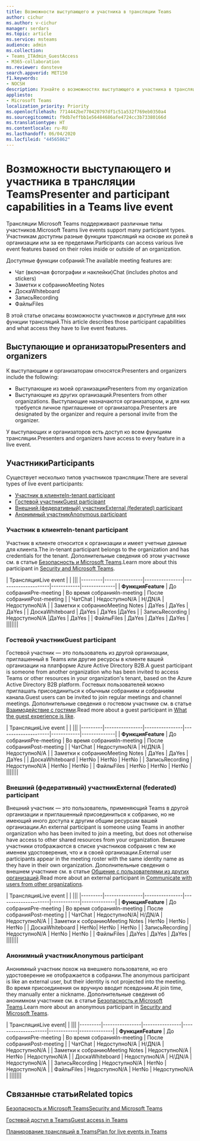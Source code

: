 ```yaml
---
title: Возможности выступающего и участника в трансляции Teams
author: cichur
ms.author: v-cichur
manager: serdars
ms.topic: article
ms.service: msteams
audience: admin
ms.collection:
- Teams_ITAdmin_GuestAccess
- M365-collaboration
ms.reviewer: dansteve
search.appverid: MET150
f1.keywords:
- NOCSH
description: Узнайте о возможностях выступающего и участника в трансляции Teams.
appliesto:
- Microsoft Teams
localization_priority: Priority
ms.openlocfilehash: 7714442be770420797df1c51a532f769eb0350a4
ms.sourcegitcommit: f9db7effbb1e56484686afe4724cc3b73380166d
ms.translationtype: HT
ms.contentlocale: ru-RU
ms.lasthandoff: 06/04/2020
ms.locfileid: "44565862"
---
```

<a name="presenter-and-participant-capabilities-in-a-teams-live-event"></a><span data-ttu-id="0402c-103">Возможности выступающего и участника в трансляции Teams</span><span class="sxs-lookup"><span data-stu-id="0402c-103">Presenter and participant capabilities in a Teams live event</span></span>
======================================================

<span data-ttu-id="0402c-104">Трансляции Microsoft Teams поддерживают различные типы участников.</span><span class="sxs-lookup"><span data-stu-id="0402c-104">Microsoft Teams live events support many participant types.</span></span> <span data-ttu-id="0402c-105">Участникам доступны разные функции трансляций на основе их ролей в организации или за ее пределами.</span><span class="sxs-lookup"><span data-stu-id="0402c-105">Participants can access various live event features based on their roles inside or outside of an organization.</span></span>

<span data-ttu-id="0402c-106">Доступные функции собраний:</span><span class="sxs-lookup"><span data-stu-id="0402c-106">The available meeting features are:</span></span>

- <span data-ttu-id="0402c-107">Чат (включая фотографии и наклейки)</span><span class="sxs-lookup"><span data-stu-id="0402c-107">Chat (includes photos and stickers)</span></span>
- <span data-ttu-id="0402c-108">Заметки к собранию</span><span class="sxs-lookup"><span data-stu-id="0402c-108">Meeting Notes</span></span>
- <span data-ttu-id="0402c-109">Доска</span><span class="sxs-lookup"><span data-stu-id="0402c-109">Whiteboard</span></span>
- <span data-ttu-id="0402c-110">Запись</span><span class="sxs-lookup"><span data-stu-id="0402c-110">Recording</span></span>
- <span data-ttu-id="0402c-111">Файлы</span><span class="sxs-lookup"><span data-stu-id="0402c-111">Files</span></span>

<span data-ttu-id="0402c-112">В этой статье описаны возможности участников и доступные для них функции трансляций.</span><span class="sxs-lookup"><span data-stu-id="0402c-112">This article describes those participant capabilities and what access they have to live event features.</span></span>

## <a name="presenters-and-organizers"></a><span data-ttu-id="0402c-113">Выступающие и организаторы</span><span class="sxs-lookup"><span data-stu-id="0402c-113">Presenters and organizers</span></span>

<span data-ttu-id="0402c-114">К выступающим и организаторам относятся:</span><span class="sxs-lookup"><span data-stu-id="0402c-114">Presenters and organizers include the following:</span></span>

- <span data-ttu-id="0402c-115">Выступающие из моей организации</span><span class="sxs-lookup"><span data-stu-id="0402c-115">Presenters from my organization</span></span>
- <span data-ttu-id="0402c-116">Выступающие из других организаций.</span><span class="sxs-lookup"><span data-stu-id="0402c-116">Presenters from other organizations.</span></span> <span data-ttu-id="0402c-117">Выступающие назначаются организатором, и для них требуется личное приглашение от организатора.</span><span class="sxs-lookup"><span data-stu-id="0402c-117">Presenters are designated by the organizer and require a personal invite from the organizer.</span></span>

<span data-ttu-id="0402c-118">У выступающих и организаторов есть доступ ко всем функциям трансляции.</span><span class="sxs-lookup"><span data-stu-id="0402c-118">Presenters and organizers have access to every feature in a live event.</span></span>

## <a name="participants"></a><span data-ttu-id="0402c-119">Участники</span><span class="sxs-lookup"><span data-stu-id="0402c-119">Participants</span></span>

<span data-ttu-id="0402c-120">Существует несколько типов участников трансляции:</span><span class="sxs-lookup"><span data-stu-id="0402c-120">There are several types of live event participants:</span></span>

- [<span data-ttu-id="0402c-121">Участник в клиенте</span><span class="sxs-lookup"><span data-stu-id="0402c-121">In-tenant participant</span></span>](#in-tenant-participant)
- [<span data-ttu-id="0402c-122">Гостевой участник</span><span class="sxs-lookup"><span data-stu-id="0402c-122">Guest participant</span></span>](#guest-participant)
- [<span data-ttu-id="0402c-123">Внешний (федеративный) участник</span><span class="sxs-lookup"><span data-stu-id="0402c-123">External (federated) participant</span></span>](#external-federated-participant)
- [<span data-ttu-id="0402c-124">Анонимный участник</span><span class="sxs-lookup"><span data-stu-id="0402c-124">Anonymous participant</span></span>](#anonymous-participant)

### <a name="in-tenant-participant"></a><span data-ttu-id="0402c-125">Участник в клиенте</span><span class="sxs-lookup"><span data-stu-id="0402c-125">In-tenant participant</span></span>

<span data-ttu-id="0402c-126">Участник в клиенте относится к организации и имеет учетные данные для клиента.</span><span class="sxs-lookup"><span data-stu-id="0402c-126">The in-tenant participant belongs to the organization and has credentials for the tenant.</span></span> <span data-ttu-id="0402c-127">Дополнительные сведения об этом участнике см. в статье [Безопасность и Microsoft Teams](teams-security-guide.md#participant-types).</span><span class="sxs-lookup"><span data-stu-id="0402c-127">Learn more about this participant in [Security and Microsoft Teams](teams-security-guide.md#participant-types).</span></span>

| <span data-ttu-id="0402c-128">Трансляция</span><span class="sxs-lookup"><span data-stu-id="0402c-128">Live event</span></span> |  | |||
|---------|----------------|----------------|---------------------|------------|--------------|
|  <span data-ttu-id="0402c-129">**Функция**</span><span class="sxs-lookup"><span data-stu-id="0402c-129">**Feature**</span></span>       | <span data-ttu-id="0402c-130">До собрания</span><span class="sxs-lookup"><span data-stu-id="0402c-130">Pre-meeting</span></span> | <span data-ttu-id="0402c-131">Во время собрания</span><span class="sxs-lookup"><span data-stu-id="0402c-131">In-meeting</span></span> | <span data-ttu-id="0402c-132">После собрания</span><span class="sxs-lookup"><span data-stu-id="0402c-132">Post-meeting</span></span> |
| <span data-ttu-id="0402c-133">Чат</span><span class="sxs-lookup"><span data-stu-id="0402c-133">Chat</span></span> | <span data-ttu-id="0402c-134">Недоступно</span><span class="sxs-lookup"><span data-stu-id="0402c-134">N/A</span></span> | <span data-ttu-id="0402c-135">Н/Д</span><span class="sxs-lookup"><span data-stu-id="0402c-135">N/A</span></span> | <span data-ttu-id="0402c-136">Недоступно</span><span class="sxs-lookup"><span data-stu-id="0402c-136">N/A</span></span> |
| <span data-ttu-id="0402c-137">Заметки к собранию</span><span class="sxs-lookup"><span data-stu-id="0402c-137">Meeting Notes</span></span> | <span data-ttu-id="0402c-138">Да</span><span class="sxs-lookup"><span data-stu-id="0402c-138">Yes</span></span> | <span data-ttu-id="0402c-139">Да</span><span class="sxs-lookup"><span data-stu-id="0402c-139">Yes</span></span> |<span data-ttu-id="0402c-140">Да</span><span class="sxs-lookup"><span data-stu-id="0402c-140">Yes</span></span> |
| <span data-ttu-id="0402c-141">Доска</span><span class="sxs-lookup"><span data-stu-id="0402c-141">Whiteboard</span></span> | <span data-ttu-id="0402c-142">Да</span><span class="sxs-lookup"><span data-stu-id="0402c-142">Yes</span></span> | <span data-ttu-id="0402c-143">Да</span><span class="sxs-lookup"><span data-stu-id="0402c-143">Yes</span></span> |<span data-ttu-id="0402c-144">Да</span><span class="sxs-lookup"><span data-stu-id="0402c-144">Yes</span></span> |
| <span data-ttu-id="0402c-145">Запись</span><span class="sxs-lookup"><span data-stu-id="0402c-145">Recording</span></span> | <span data-ttu-id="0402c-146">Недоступно</span><span class="sxs-lookup"><span data-stu-id="0402c-146">N/A</span></span> |<span data-ttu-id="0402c-147">Да</span><span class="sxs-lookup"><span data-stu-id="0402c-147">Yes</span></span> | <span data-ttu-id="0402c-148">Да</span><span class="sxs-lookup"><span data-stu-id="0402c-148">Yes</span></span> |
| <span data-ttu-id="0402c-149">Файлы</span><span class="sxs-lookup"><span data-stu-id="0402c-149">Files</span></span> | <span data-ttu-id="0402c-150">Да</span><span class="sxs-lookup"><span data-stu-id="0402c-150">Yes</span></span> | <span data-ttu-id="0402c-151">Да</span><span class="sxs-lookup"><span data-stu-id="0402c-151">Yes</span></span> | <span data-ttu-id="0402c-152">Да</span><span class="sxs-lookup"><span data-stu-id="0402c-152">Yes</span></span> |
|||||||


### <a name="guest-participant"></a><span data-ttu-id="0402c-153">Гостевой участник</span><span class="sxs-lookup"><span data-stu-id="0402c-153">Guest participant</span></span>

<span data-ttu-id="0402c-154">Гостевой участник — это пользователь из другой организации, приглашенный в Teams или другие ресурсы в клиенте вашей организации на платформе Azure Active Directory B2B.</span><span class="sxs-lookup"><span data-stu-id="0402c-154">A guest participant is someone from another organization who has been invited to access Teams or other resources in your organization's tenant, based on the Azure Active Directory B2B platform.</span></span> <span data-ttu-id="0402c-155">Гостевых пользователей можно приглашать присоединиться к обычным собраниям и собраниям канала.</span><span class="sxs-lookup"><span data-stu-id="0402c-155">Guest users can be invited to join regular meetings and channel meetings.</span></span> <span data-ttu-id="0402c-156">Дополнительные сведения о гостевом участнике см. в статье [Взаимодействие с гостями](guest-experience.md#comparison-of-team-member-and-guest-capabilities).</span><span class="sxs-lookup"><span data-stu-id="0402c-156">Read more about a guest participant in [What the guest experience is like](guest-experience.md#comparison-of-team-member-and-guest-capabilities).</span></span>

| <span data-ttu-id="0402c-157">Трансляция</span><span class="sxs-lookup"><span data-stu-id="0402c-157">Live event</span></span>  | | |||
|---------|----------------|----------------|---------------------|------------|--------------|
| <span data-ttu-id="0402c-158">**Функция**</span><span class="sxs-lookup"><span data-stu-id="0402c-158">**Feature**</span></span>        | <span data-ttu-id="0402c-159">До собрания</span><span class="sxs-lookup"><span data-stu-id="0402c-159">Pre-meeting</span></span> | <span data-ttu-id="0402c-160">Во время собрания</span><span class="sxs-lookup"><span data-stu-id="0402c-160">In-meeting</span></span> | <span data-ttu-id="0402c-161">После собрания</span><span class="sxs-lookup"><span data-stu-id="0402c-161">Post-meeting</span></span> |
| <span data-ttu-id="0402c-162">Чат</span><span class="sxs-lookup"><span data-stu-id="0402c-162">Chat</span></span> | <span data-ttu-id="0402c-163">Недоступно</span><span class="sxs-lookup"><span data-stu-id="0402c-163">N/A</span></span> | <span data-ttu-id="0402c-164">Н/Д</span><span class="sxs-lookup"><span data-stu-id="0402c-164">N/A</span></span> | <span data-ttu-id="0402c-165">Недоступно</span><span class="sxs-lookup"><span data-stu-id="0402c-165">N/A</span></span> |
| <span data-ttu-id="0402c-166">Заметки к собранию</span><span class="sxs-lookup"><span data-stu-id="0402c-166">Meeting Notes</span></span> | <span data-ttu-id="0402c-167">Да</span><span class="sxs-lookup"><span data-stu-id="0402c-167">Yes</span></span> | <span data-ttu-id="0402c-168">Да</span><span class="sxs-lookup"><span data-stu-id="0402c-168">Yes</span></span> | <span data-ttu-id="0402c-169">Да</span><span class="sxs-lookup"><span data-stu-id="0402c-169">Yes</span></span> |
| <span data-ttu-id="0402c-170">Доска</span><span class="sxs-lookup"><span data-stu-id="0402c-170">Whiteboard</span></span> | <span data-ttu-id="0402c-171">Нет</span><span class="sxs-lookup"><span data-stu-id="0402c-171">No</span></span> | <span data-ttu-id="0402c-172">Нет</span><span class="sxs-lookup"><span data-stu-id="0402c-172">No</span></span> | <span data-ttu-id="0402c-173">Нет</span><span class="sxs-lookup"><span data-stu-id="0402c-173">No</span></span> |
| <span data-ttu-id="0402c-174">Запись</span><span class="sxs-lookup"><span data-stu-id="0402c-174">Recording</span></span> | <span data-ttu-id="0402c-175">Недоступно</span><span class="sxs-lookup"><span data-stu-id="0402c-175">N/A</span></span> | <span data-ttu-id="0402c-176">Нет</span><span class="sxs-lookup"><span data-stu-id="0402c-176">No</span></span> | <span data-ttu-id="0402c-177">Нет</span><span class="sxs-lookup"><span data-stu-id="0402c-177">No</span></span> |
| <span data-ttu-id="0402c-178">Файлы</span><span class="sxs-lookup"><span data-stu-id="0402c-178">Files</span></span> | <span data-ttu-id="0402c-179">Нет</span><span class="sxs-lookup"><span data-stu-id="0402c-179">No</span></span> | <span data-ttu-id="0402c-180">Нет</span><span class="sxs-lookup"><span data-stu-id="0402c-180">No</span></span> | <span data-ttu-id="0402c-181">Нет</span><span class="sxs-lookup"><span data-stu-id="0402c-181">No</span></span> |
|||||||


### <a name="external-federated-participant"></a><span data-ttu-id="0402c-182">Внешний (федеративный) участник</span><span class="sxs-lookup"><span data-stu-id="0402c-182">External (federated) participant</span></span>

<span data-ttu-id="0402c-183">Внешний участник — это пользователь, применяющий Teams в другой организации и приглашенный присоединиться к собранию, но не имеющий иного доступа к другим общим ресурсам вашей организации.</span><span class="sxs-lookup"><span data-stu-id="0402c-183">An external participant is someone using Teams in another organization who has been invited to join a meeting, but does not otherwise have access to other shared resources from your organization.</span></span> <span data-ttu-id="0402c-184">Внешние участники отображаются в списке участников собрания с тем же именем удостоверения, что и в своей организации.</span><span class="sxs-lookup"><span data-stu-id="0402c-184">External user participants appear in the meeting roster with the same identity name as they have in their own organization.</span></span> <span data-ttu-id="0402c-185">Дополнительные сведения о внешнем участнике см. в статье [Общение с пользователями из других организаций](communicate-with-users-from-other-organizations.md#external-access).</span><span class="sxs-lookup"><span data-stu-id="0402c-185">Read more about an external participant in [Communicate with users from other organizations](communicate-with-users-from-other-organizations.md#external-access).</span></span>

| <span data-ttu-id="0402c-186">Трансляция</span><span class="sxs-lookup"><span data-stu-id="0402c-186">Live event</span></span> |  | |||
|---------|----------------|----------------|---------------------|------------|--------------|
|  <span data-ttu-id="0402c-187">**Функция**</span><span class="sxs-lookup"><span data-stu-id="0402c-187">**Feature**</span></span>         | <span data-ttu-id="0402c-188">До собрания</span><span class="sxs-lookup"><span data-stu-id="0402c-188">Pre-meeting</span></span> | <span data-ttu-id="0402c-189">Во время собрания</span><span class="sxs-lookup"><span data-stu-id="0402c-189">In-meeting</span></span> | <span data-ttu-id="0402c-190">После собрания</span><span class="sxs-lookup"><span data-stu-id="0402c-190">Post-meeting</span></span> |
| <span data-ttu-id="0402c-191">Чат</span><span class="sxs-lookup"><span data-stu-id="0402c-191">Chat</span></span> | <span data-ttu-id="0402c-192">Недоступно</span><span class="sxs-lookup"><span data-stu-id="0402c-192">N/A</span></span>| <span data-ttu-id="0402c-193">Н/Д</span><span class="sxs-lookup"><span data-stu-id="0402c-193">N/A</span></span> | <span data-ttu-id="0402c-194">Недоступно</span><span class="sxs-lookup"><span data-stu-id="0402c-194">N/A</span></span> |
| <span data-ttu-id="0402c-195">Заметки к собранию</span><span class="sxs-lookup"><span data-stu-id="0402c-195">Meeting Notes</span></span> | <span data-ttu-id="0402c-196">Нет</span><span class="sxs-lookup"><span data-stu-id="0402c-196">No</span></span> | <span data-ttu-id="0402c-197">Нет</span><span class="sxs-lookup"><span data-stu-id="0402c-197">No</span></span> | <span data-ttu-id="0402c-198">Нет</span><span class="sxs-lookup"><span data-stu-id="0402c-198">No</span></span> |
| <span data-ttu-id="0402c-199">Доска</span><span class="sxs-lookup"><span data-stu-id="0402c-199">Whiteboard</span></span> | <span data-ttu-id="0402c-200">Нет</span><span class="sxs-lookup"><span data-stu-id="0402c-200">No</span></span>| <span data-ttu-id="0402c-201">Нет</span><span class="sxs-lookup"><span data-stu-id="0402c-201">No</span></span> | <span data-ttu-id="0402c-202">Нет</span><span class="sxs-lookup"><span data-stu-id="0402c-202">No</span></span> |
| <span data-ttu-id="0402c-203">Запись</span><span class="sxs-lookup"><span data-stu-id="0402c-203">Recording</span></span> | <span data-ttu-id="0402c-204">Недоступно</span><span class="sxs-lookup"><span data-stu-id="0402c-204">N/A</span></span> | <span data-ttu-id="0402c-205">Нет</span><span class="sxs-lookup"><span data-stu-id="0402c-205">No</span></span> | <span data-ttu-id="0402c-206">Нет</span><span class="sxs-lookup"><span data-stu-id="0402c-206">No</span></span> |
| <span data-ttu-id="0402c-207">Файлы</span><span class="sxs-lookup"><span data-stu-id="0402c-207">Files</span></span> | <span data-ttu-id="0402c-208">Да</span><span class="sxs-lookup"><span data-stu-id="0402c-208">Yes</span></span> | <span data-ttu-id="0402c-209">Да</span><span class="sxs-lookup"><span data-stu-id="0402c-209">Yes</span></span> | <span data-ttu-id="0402c-210">Да</span><span class="sxs-lookup"><span data-stu-id="0402c-210">Yes</span></span> |
|||||||

### <a name="anonymous-participant"></a><span data-ttu-id="0402c-211">Анонимный участник</span><span class="sxs-lookup"><span data-stu-id="0402c-211">Anonymous participant</span></span>

<span data-ttu-id="0402c-212">Анонимный участник похож на внешнего пользователя, но его удостоверение не отображается в собрании.</span><span class="sxs-lookup"><span data-stu-id="0402c-212">The anonymous participant is like an external user, but their identity is not projected into the meeting.</span></span> <span data-ttu-id="0402c-213">Во время присоединения он вручную вводит псевдоним.</span><span class="sxs-lookup"><span data-stu-id="0402c-213">At join time, they manually enter a nickname.</span></span> <span data-ttu-id="0402c-214">Дополнительные сведения об анонимном участнике см. в статье [Безопасность и Microsoft Teams](teams-security-guide.md#participant-types).</span><span class="sxs-lookup"><span data-stu-id="0402c-214">Learn more about an anonymous participant in [Security and Microsoft Teams](teams-security-guide.md#participant-types).</span></span>

| <span data-ttu-id="0402c-215">Трансляция</span><span class="sxs-lookup"><span data-stu-id="0402c-215">Live event</span></span>|  | |||
|---------|----------------|----------------|---------------------|------------|--------------|
| <span data-ttu-id="0402c-216">**Функция**</span><span class="sxs-lookup"><span data-stu-id="0402c-216">**Feature**</span></span>        | <span data-ttu-id="0402c-217">До собрания</span><span class="sxs-lookup"><span data-stu-id="0402c-217">Pre-meeting</span></span> | <span data-ttu-id="0402c-218">Во время собрания</span><span class="sxs-lookup"><span data-stu-id="0402c-218">In-meeting</span></span> | <span data-ttu-id="0402c-219">После собрания</span><span class="sxs-lookup"><span data-stu-id="0402c-219">Post-meeting</span></span> |
| <span data-ttu-id="0402c-220">Чат</span><span class="sxs-lookup"><span data-stu-id="0402c-220">Chat</span></span> | <span data-ttu-id="0402c-221">Недоступно</span><span class="sxs-lookup"><span data-stu-id="0402c-221">N/A</span></span> | <span data-ttu-id="0402c-222">Н/Д</span><span class="sxs-lookup"><span data-stu-id="0402c-222">N/A</span></span> | <span data-ttu-id="0402c-223">Недоступно</span><span class="sxs-lookup"><span data-stu-id="0402c-223">N/A</span></span> |
| <span data-ttu-id="0402c-224">Заметки к собранию</span><span class="sxs-lookup"><span data-stu-id="0402c-224">Meeting Notes</span></span> | <span data-ttu-id="0402c-225">Недоступно</span><span class="sxs-lookup"><span data-stu-id="0402c-225">N/A</span></span> | <span data-ttu-id="0402c-226">Нет</span><span class="sxs-lookup"><span data-stu-id="0402c-226">No</span></span> | <span data-ttu-id="0402c-227">Недоступно</span><span class="sxs-lookup"><span data-stu-id="0402c-227">N/A</span></span> |
| <span data-ttu-id="0402c-228">Доска</span><span class="sxs-lookup"><span data-stu-id="0402c-228">Whiteboard</span></span> | <span data-ttu-id="0402c-229">Недоступно</span><span class="sxs-lookup"><span data-stu-id="0402c-229">N/A</span></span> | <span data-ttu-id="0402c-230">Н/Д</span><span class="sxs-lookup"><span data-stu-id="0402c-230">N/A</span></span> | <span data-ttu-id="0402c-231">Недоступно</span><span class="sxs-lookup"><span data-stu-id="0402c-231">N/A</span></span> |
| <span data-ttu-id="0402c-232">Запись</span><span class="sxs-lookup"><span data-stu-id="0402c-232">Recording</span></span> | <span data-ttu-id="0402c-233">Недоступно</span><span class="sxs-lookup"><span data-stu-id="0402c-233">N/A</span></span> | <span data-ttu-id="0402c-234">Нет</span><span class="sxs-lookup"><span data-stu-id="0402c-234">No</span></span> | <span data-ttu-id="0402c-235">Недоступно</span><span class="sxs-lookup"><span data-stu-id="0402c-235">N/A</span></span> |
| <span data-ttu-id="0402c-236">Файлы</span><span class="sxs-lookup"><span data-stu-id="0402c-236">Files</span></span> | <span data-ttu-id="0402c-237">Недоступно</span><span class="sxs-lookup"><span data-stu-id="0402c-237">N/A</span></span> | <span data-ttu-id="0402c-238">Нет</span><span class="sxs-lookup"><span data-stu-id="0402c-238">No</span></span> | <span data-ttu-id="0402c-239">Недоступно</span><span class="sxs-lookup"><span data-stu-id="0402c-239">N/A</span></span> |
|||||||


## <a name="related-topics"></a><span data-ttu-id="0402c-240">Связанные статьи</span><span class="sxs-lookup"><span data-stu-id="0402c-240">Related topics</span></span>

[<span data-ttu-id="0402c-241">Безопасность и Microsoft Teams</span><span class="sxs-lookup"><span data-stu-id="0402c-241">Security and Microsoft Teams</span></span>](teams-security-guide.md)

[<span data-ttu-id="0402c-242">Гостевой доступ в Teams</span><span class="sxs-lookup"><span data-stu-id="0402c-242">Guest access in Teams</span></span>](guest-access.md)

[<span data-ttu-id="0402c-243">Планирование трансляций в Teams</span><span class="sxs-lookup"><span data-stu-id="0402c-243">Plan for live events in Teams</span></span>](teams-live-events/plan-for-teams-live-events.md)
